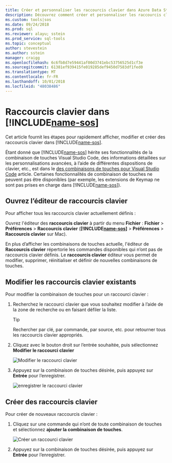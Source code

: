 ```yaml
---
title: Créer et personnaliser les raccourcis clavier dans Azure Data Studio | Microsoft Docs
description: Découvrez comment créer et personnaliser les raccourcis clavier dans Azure Data Studio.
ms.custom: tools|sos
ms.date: 09/24/2018
ms.prod: sql
ms.reviewer: alayu; sstein
ms.prod_service: sql-tools
ms.topic: conceptual
author: stevestein
ms.author: sstein
manager: craigg
ms.openlocfilehash: 6c6fb8d7e59441af00d3741ebc53756525d1cf3e
ms.sourcegitcommit: 61381ef939415fe019285def9450d7583df1fed0
ms.translationtype: MT
ms.contentlocale: fr-FR
ms.lasthandoff: 10/01/2018
ms.locfileid: "48038486"
---
```

# <a name="keyboard-shortcuts-in-includename-sosincludesname-sosmd"></a>Raccourcis clavier dans [!INCLUDE[name-sos](../includes/name-sos.md)]

Cet article fournit les étapes pour rapidement afficher, modifier et créer des raccourcis clavier dans [!INCLUDE[name-sos](../includes/name-sos-short.md)].

Étant donné que [!INCLUDE[name-sos](../includes/name-sos-short.md)] hérite ses fonctionnalités de la combinaison de touches Visual Studio Code, des informations détaillées sur les personnalisations avancées, à l’aide de différentes dispositions de clavier, etc., est dans le [des combinaisons de touches pour Visual Studio Code](https://code.visualstudio.com/docs/getstarted/keybindings) article. Certaines fonctionnalités de combinaison de touches ne peuvent pas être disponibles (par exemple, les extensions de Keymap ne sont pas prises en charge dans [!INCLUDE[name-sos](../includes/name-sos-short.md)]).


## <a name="open-the-keyboard-shortcuts-editor"></a>Ouvrez l’éditeur de raccourcis clavier

Pour afficher tous les raccourcis clavier actuellement définis :

Ouvrez l'éditeur des **raccourcis clavier** à partir du menu **Fichier** : **Fichier** > **Préférences** > **Raccourcis clavier** (**[!INCLUDE[name-sos](../includes/name-sos-short.md)]** > **Préférences** > **Raccourcis clavier** sur Mac).

En plus d’afficher les combinaisons de touches actuelle, l'éditeur de **Raccourcis clavier** répertorie les commandes disponibles qui n’ont pas de raccourcis clavier définis. Le **raccourcis clavier** éditeur vous permet de modifier, supprimer, réinitialiser et définir de nouvelles combinaisons de touches.  


## <a name="edit-existing-keyboard-shortcuts"></a>Modifier les raccourcis clavier existants

Pour modifier la combinaison de touches pour un raccourci clavier :

1. Recherchez le raccourci clavier que vous souhaitez modifier à l’aide de la zone de recherche ou en faisant défiler la liste.
   > [!TIP]
   > Rechercher par clé, par commande, par source, etc. pour retourner tous les raccourcis clavier appropriés.

1. Cliquez avec le bouton droit sur l’entrée souhaitée, puis sélectionnez **Modifier le raccourci clavier**

   ![Modifier le raccourci clavier](media/keyboard-shortcuts/change-keybinding.png)

1. Appuyez sur la combinaison de touches désirée, puis appuyez sur **Entrée** pour l’enregistrer. 

   ![enregistrer le raccourci clavier](media/keyboard-shortcuts/save-keybinding.png)

## <a name="create-new-keyboard-shortcuts"></a>Créer des raccourcis clavier

Pour créer de nouveaux raccourcis clavier :

1. Cliquez sur une commande qui n’ont de toute combinaison de touches et sélectionnez **ajouter la combinaison de touches**.

   ![Créer un raccourci clavier](media/keyboard-shortcuts/add-keybinding.png)

1. Appuyez sur la combinaison de touches désirée, puis appuyez sur **Entrée** pour l’enregistrer.


